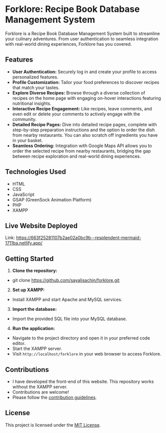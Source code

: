 # Forklore: Recipe Book Database Management System

Forklore is a Recipe Book Database Management System built to streamline your culinary adventures. From user authentication to seamless integration with real-world dining experiences, Forklore has you covered.

## Features

- **User Authentication:** Securely log in and create your profile to access personalized features.
- **Profile Customization:** Tailor your food preferences to discover recipes that match your tastes.
- **Explore Diverse Recipes:** Browse through a diverse collection of recipes on the home page with engaging on-hover interactions featuring nutritional insights.
- **Interactive Recipe Engagement:** Like recipes, leave comments, and even edit or delete your comments to actively engage with the community.
- **Detailed Recipe Pages:** Dive into detailed recipe pages, complete with step-by-step preparation instructions and the option to order the dish from nearby restaurants. You can also scratch off ingredients you have in your basket.
- **Seamless Ordering:** Integration with Google Maps API allows you to order the selected recipe from nearby restaurants, bridging the gap between recipe exploration and real-world dining experiences.

## Technologies Used

- HTML
- CSS
- JavaScript
- GSAP (GreenSock Animation Platform)
- PHP
- XAMPP

## Live Website Deployed
Link: https://663f25281107b2ae02a0bc9b--resplendent-mermaid-1711ba.netlify.app/

## Getting Started

1. **Clone the repository:**
- git clone https://github.com/sayalisachin/forklore.git
   
2. **Set up XAMPP:**
- Install XAMPP and start Apache and MySQL services.

3. **Import the database:**
- Import the provided SQL file into your MySQL database.

4. **Run the application:**
- Navigate to the project directory and open it in your preferred code editor.
- Start the XAMPP server.
- Visit `http://localhost/forklore` in your web browser to access Forklore.

## Contributions
- I have developed the front-end of this website. This repository works without the XAMPP server.
- Contributions are welcome!
- Please follow the [contribution guidelines](CONTRIBUTING.md).

## License

This project is licensed under the [MIT License](LICENSE).

